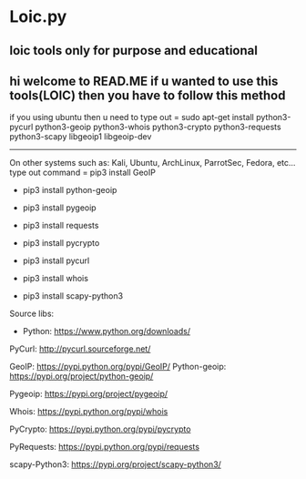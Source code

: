 # Loic.py
loic tools only for purpose and educational
---------------------------------------------
hi welcome to READ.ME 
if u wanted to use this tools(LOIC)
then you have to follow this method
-----------------------------------------

if you using ubuntu then u need to type out =
 sudo apt-get install python3-pycurl python3-geoip python3-whois python3-crypto python3-requests python3-scapy libgeoip1 libgeoip-dev

 

------------------------------------------
On other systems such as: Kali, Ubuntu, ArchLinux, ParrotSec, Fedora, etc... type out command = 
pip3 install GeoIP
    
  - pip3 install python-geoip
   
   - pip3 install pygeoip
   
   - pip3 install requests
   
  - pip3 install pycrypto
  
   - pip3 install pycurl
 
   - pip3 install whois
   
  - pip3 install scapy-python3

Source libs:

   * Python: https://www.python.org/downloads/

PyCurl: http://pycurl.sourceforge.net/

GeoIP: https://pypi.python.org/pypi/GeoIP/
Python-geoip: https://pypi.org/project/python-geoip/
 
Pygeoip: https://pypi.org/project/pygeoip/

Whois: https://pypi.python.org/pypi/whois

PyCrypto: https://pypi.python.org/pypi/pycrypto
 
PyRequests: https://pypi.python.org/pypi/requests

scapy-Python3: https://pypi.org/project/scapy-python3/
 
